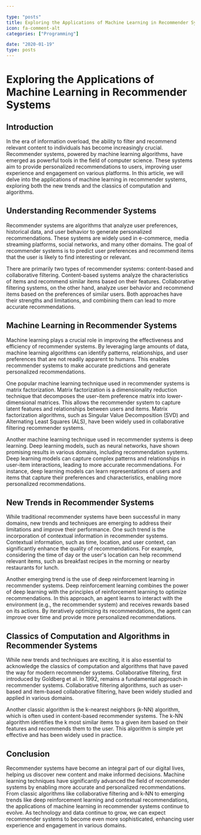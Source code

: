```yaml
---

type: "posts"
title: Exploring the Applications of Machine Learning in Recommender Systems
icon: fa-comment-alt
categories: ["Programming"]

date: "2020-01-19"
type: posts
---
```





# Exploring the Applications of Machine Learning in Recommender Systems

## Introduction

In the era of information overload, the ability to filter and recommend relevant content to individuals has become increasingly crucial. Recommender systems, powered by machine learning algorithms, have emerged as powerful tools in the field of computer science. These systems aim to provide personalized recommendations to users, improving user experience and engagement on various platforms. In this article, we will delve into the applications of machine learning in recommender systems, exploring both the new trends and the classics of computation and algorithms.

## Understanding Recommender Systems

Recommender systems are algorithms that analyze user preferences, historical data, and user behavior to generate personalized recommendations. These systems are widely used in e-commerce, media streaming platforms, social networks, and many other domains. The goal of recommender systems is to predict user preferences and recommend items that the user is likely to find interesting or relevant.

There are primarily two types of recommender systems: content-based and collaborative filtering. Content-based systems analyze the characteristics of items and recommend similar items based on their features. Collaborative filtering systems, on the other hand, analyze user behavior and recommend items based on the preferences of similar users. Both approaches have their strengths and limitations, and combining them can lead to more accurate recommendations.

## Machine Learning in Recommender Systems

Machine learning plays a crucial role in improving the effectiveness and efficiency of recommender systems. By leveraging large amounts of data, machine learning algorithms can identify patterns, relationships, and user preferences that are not readily apparent to humans. This enables recommender systems to make accurate predictions and generate personalized recommendations.

One popular machine learning technique used in recommender systems is matrix factorization. Matrix factorization is a dimensionality reduction technique that decomposes the user-item preference matrix into lower-dimensional matrices. This allows the recommender system to capture latent features and relationships between users and items. Matrix factorization algorithms, such as Singular Value Decomposition (SVD) and Alternating Least Squares (ALS), have been widely used in collaborative filtering recommender systems.

Another machine learning technique used in recommender systems is deep learning. Deep learning models, such as neural networks, have shown promising results in various domains, including recommendation systems. Deep learning models can capture complex patterns and relationships in user-item interactions, leading to more accurate recommendations. For instance, deep learning models can learn representations of users and items that capture their preferences and characteristics, enabling more personalized recommendations.

## New Trends in Recommender Systems

While traditional recommender systems have been successful in many domains, new trends and techniques are emerging to address their limitations and improve their performance. One such trend is the incorporation of contextual information in recommender systems. Contextual information, such as time, location, and user context, can significantly enhance the quality of recommendations. For example, considering the time of day or the user's location can help recommend relevant items, such as breakfast recipes in the morning or nearby restaurants for lunch.

Another emerging trend is the use of deep reinforcement learning in recommender systems. Deep reinforcement learning combines the power of deep learning with the principles of reinforcement learning to optimize recommendations. In this approach, an agent learns to interact with the environment (e.g., the recommender system) and receives rewards based on its actions. By iteratively optimizing its recommendations, the agent can improve over time and provide more personalized recommendations.

## Classics of Computation and Algorithms in Recommender Systems

While new trends and techniques are exciting, it is also essential to acknowledge the classics of computation and algorithms that have paved the way for modern recommender systems. Collaborative filtering, first introduced by Goldberg et al. in 1992, remains a fundamental approach in recommender systems. Collaborative filtering algorithms, such as user-based and item-based collaborative filtering, have been widely studied and applied in various domains.

Another classic algorithm is the k-nearest neighbors (k-NN) algorithm, which is often used in content-based recommender systems. The k-NN algorithm identifies the k most similar items to a given item based on their features and recommends them to the user. This algorithm is simple yet effective and has been widely used in practice.

## Conclusion

Recommender systems have become an integral part of our digital lives, helping us discover new content and make informed decisions. Machine learning techniques have significantly advanced the field of recommender systems by enabling more accurate and personalized recommendations. From classic algorithms like collaborative filtering and k-NN to emerging trends like deep reinforcement learning and contextual recommendations, the applications of machine learning in recommender systems continue to evolve. As technology and data continue to grow, we can expect recommender systems to become even more sophisticated, enhancing user experience and engagement in various domains.